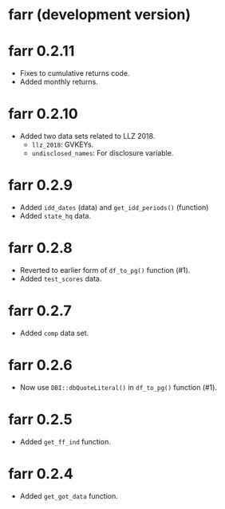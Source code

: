# farr (development version)

# farr 0.2.11

* Fixes to cumulative returns code.
* Added monthly returns.

# farr 0.2.10

* Added two data sets related to LLZ 2018.
    * `llz_2018`: GVKEYs.
    * `undisclosed_names`: For disclosure variable.

# farr 0.2.9

* Added `idd_dates` (data) and `get_idd_periods()` (function)
* Added `state_hq` data.

# farr 0.2.8

* Reverted to earlier form of `df_to_pg()` function (#1).
* Added `test_scores` data.

# farr 0.2.7

* Added `comp` data set.

# farr 0.2.6

* Now use `DBI::dbQuoteLiteral()` in `df_to_pg()`  function (#1).

# farr 0.2.5

* Added `get_ff_ind` function.

# farr 0.2.4

* Added `get_got_data` function.
